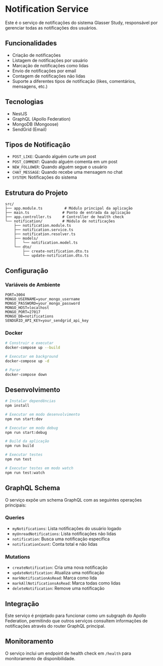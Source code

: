 # Notification Service

Este é o serviço de notificações do sistema Glasser Study, responsável por gerenciar todas as notificações dos usuários.

## Funcionalidades

- Criação de notificações
- Listagem de notificações por usuário
- Marcação de notificações como lidas
- Envio de notificações por email
- Contagem de notificações não lidas
- Suporte a diferentes tipos de notificação (likes, comentários, mensagens, etc.)

## Tecnologias

- NestJS
- GraphQL (Apollo Federation)
- MongoDB (Mongoose)
- SendGrid (Email)

## Tipos de Notificação

- `POST_LIKE`: Quando alguém curte um post
- `POST_COMMENT`: Quando alguém comenta em um post
- `NEW_FOLLOWER`: Quando alguém segue o usuário
- `CHAT_MESSAGE`: Quando recebe uma mensagem no chat
- `SYSTEM`: Notificações do sistema

## Estrutura do Projeto

```
src/
├── app.module.ts          # Módulo principal da aplicação
├── main.ts               # Ponto de entrada da aplicação
├── app.controller.ts     # Controller de health check
└── notification/         # Módulo de notificações
    ├── notification.module.ts
    ├── notification.service.ts
    ├── notification.resolver.ts
    ├── models/
    │   └── notification.model.ts
    └── dto/
        ├── create-notification.dto.ts
        └── update-notification.dto.ts
```

## Configuração

### Variáveis de Ambiente

```env
PORT=3004
MONGO_USERNAME=your_mongo_username
MONGO_PASSWORD=your_mongo_password
MONGO_HOST=localhost
MONGO_PORT=27017
MONGO_DB=notifications
SENDGRID_API_KEY=your_sendgrid_api_key
```

### Docker

```bash
# Construir e executar
docker-compose up --build

# Executar em background
docker-compose up -d

# Parar
docker-compose down
```

## Desenvolvimento

```bash
# Instalar dependências
npm install

# Executar em modo desenvolvimento
npm run start:dev

# Executar em modo debug
npm run start:debug

# Build da aplicação
npm run build

# Executar testes
npm run test

# Executar testes em modo watch
npm run test:watch
```

## GraphQL Schema

O serviço expõe um schema GraphQL com as seguintes operações principais:

### Queries
- `myNotifications`: Lista notificações do usuário logado
- `myUnreadNotifications`: Lista notificações não lidas
- `notification`: Busca uma notificação específica
- `notificationCount`: Conta total e não lidas

### Mutations
- `createNotification`: Cria uma nova notificação
- `updateNotification`: Atualiza uma notificação
- `markNotificationAsRead`: Marca como lida
- `markAllNotificationsAsRead`: Marca todas como lidas
- `deleteNotification`: Remove uma notificação

## Integração

Este serviço é projetado para funcionar como um subgraph do Apollo Federation, permitindo que outros serviços consultem informações de notificações através do router GraphQL principal.

## Monitoramento

O serviço inclui um endpoint de health check em `/health` para monitoramento de disponibilidade.
